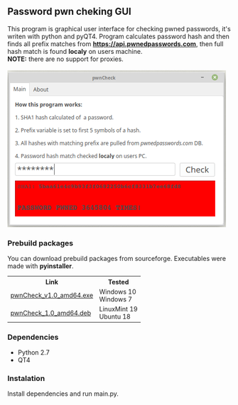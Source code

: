 <h2>Password pwn cheking GUI</h2>

This program is graphical user interface for checking pwned passwords, it's writen with python and pyQT4.
Program calculates password hash and then finds all prefix matches from <b>https://api.pwnedpasswords.com</b>,
then full hash match is found <b>localy</b> on users machine.
<br>
<b>NOTE:</b> there are no support for proxies.
<br>
<br>
![pwnCheck](https://raw.githubusercontent.com/f5AFfMhv/pwnCheck_GUI/master/pwnCheck_v1.png)

 <h3>Prebuild packages</h3>
You can download prebuild packages from sourceforge. Executables were made with <b>pyinstaller</b>.
 <table style="width:100%">
  <tr>
    <th>Link</th>
    <th>Tested</th>
  </tr>
  <tr>
    <td><a href="https://sourceforge.net/projects/pwncheck/files/pwnCheck_v1.0_amd64.exe/download">pwnCheck_v1.0_amd64.exe</a></td>
    <td>Windows 10 <br> Windows 7</td>
  </tr>
  <tr>
    <td><a href="https://sourceforge.net/projects/pwncheck/files/pwnCheck_1.0_amd64.deb/download">pwnCheck_1.0_amd64.deb</a></td>
    <td>LinuxMint 19 <br> Ubuntu 18</td>
  </tr>
</table> 

<h3>Dependencies</h3>
<ul>
  <li>Python 2.7</li>
  <li>QT4</li>
</ul>

<h3>Instalation</h3>

Install dependencies and run main.py.
